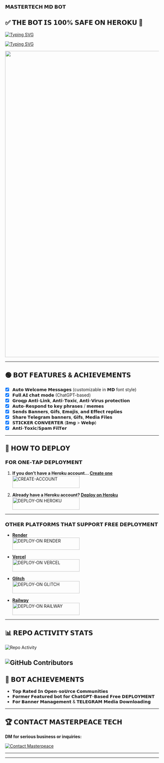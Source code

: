 ### 𝗠𝗔𝗦𝗧𝗘𝗥𝗧𝗘𝗖𝗛 𝗠𝗗 𝗕𝗢𝗧

## ✅ 𝗧𝗛𝗘 𝗕𝗢𝗧 𝗜𝗦 𝟭𝟬𝟬% 𝗦𝗔𝗙𝗘 𝗢𝗡 𝗛𝗘𝗥𝗢𝗞𝗨 💯

[![Typing SVG](https://readme-typing-svg.herokuapp.com?font=Rockstar-ExtraBold&size=30&pause=2000&color=960FF&center=true&vCenter=true&width=815&height=60&lines=mastertec~md+mastertech~md+mastertec~md+mastertech~md+mastertec~md+mastertech~md+mastertec~md)](https://git.io/typing-svg)

[![Typing SVG](https://readme-typing-svg.herokuapp.com?font=Rockstar-ExtraBold&size=30&pause=2000&color=6008OF&center=true&vCenter=true&width=815&height=60&lines=MASTERTECH+MD+%E2%97%95+CREATED+BY+MASTERPEACE)](https://git.io/typing-svg)

<p align="center"><img src="https://i.ibb.co/jvTFhLwF/IMG-20250215-140630.jpg" width="700" height="1000"/></p>

---

## 🟢 𝗕𝗢𝗧 𝗙𝗘𝗔𝗧𝗨𝗥𝗘𝗦 & 𝗔𝗖𝗛𝗜𝗘𝗩𝗘𝗠𝗘𝗡𝗧𝗦

- [x] 𝗔𝘂𝘁𝗼 𝗪𝗲𝗹𝗰𝗼𝗺𝗲 𝗠𝗲𝘀𝘀𝗮𝗴𝗲𝘀 (customizable in 𝗠𝗗 font style)
- [x] 𝗙𝘂𝗹𝗹 𝗔𝗜 𝗰𝗵𝗮𝘁 𝗺𝗼𝗱𝗲 (ChatGPT-based)
- [x] 𝗚𝗿𝗼𝗾𝗽 𝗔𝗻𝘁𝗶-𝗟𝗶𝗻𝗸, 𝗔𝗻𝘁𝗶-𝗧𝗼𝘅𝗶𝗰, 𝗔𝗻𝘁𝗶-𝗩𝗶𝗿𝘂𝘀 𝗽𝗿𝗼𝘁𝗲𝗰𝘁𝗶𝗼𝗻
- [x] 𝗔𝘂𝘁𝗼-𝗥𝗲𝘀𝗽𝗼𝗻𝗱 𝘁𝗼 𝗸𝗲𝘆 𝗽𝗵𝗿𝗮𝘀𝗲𝘀 / 𝗺𝗲𝗺𝗲𝘀
- [x] 𝗦𝗲𝗻𝗱𝘀 𝗕𝗮𝗻𝗻𝗲𝗿𝘀, 𝗚𝗶𝗳𝘀, 𝗘𝗺𝗼𝗷𝗶𝘀, 𝗮𝗻𝗱 𝗘𝗳𝗳𝗲𝗰𝘁 𝗿𝗲𝗽𝗹𝗶𝗲𝘀
- [x] 𝗦𝗵𝗮𝗿𝗲 𝗧𝗲𝗹𝗲𝗴𝗿𝗮𝗺 𝗯𝗮𝗻𝗻𝗲𝗿𝘀, 𝗚𝗶𝗳𝘀, 𝗠𝗲𝗱𝗶𝗮 𝗙𝗶𝗹𝗲𝘀
- [x] 𝗦𝗧𝗜𝗖𝗞𝗘𝗥 𝗖𝗢𝗡𝗩𝗘𝗥𝗧𝗘𝗥  (𝗜𝗺𝗴 > 𝗪𝗲𝗯𝗽)
- [x] 𝗔𝗻𝘁𝗶-𝗧𝗼𝘅𝗶𝗰/𝗦𝗽𝗮𝗺 𝗙𝗶𝗹𝗧𝗲𝗿

---

## 🔗 𝗛𝗢𝗪 𝗧𝗢 𝗗𝗘𝗣𝗟𝗢𝗬

### 𝗙𝗢𝗥 𝗢𝗡𝗘-𝗧𝗔𝗣 𝗗𝗘𝗣𝗟𝗢𝗬𝗠𝗘𝗡𝗧

1. **If you don’t have a Heroku account… [Create one](https://signup.heroku.com/)**  
   <a href="https://signup.heroku.com/"><img title="CREATE-ACCOUNT" src="https://img.shields.io/badge/CREATE-ACCOUNT-h?color=purple&style=for-the-badge&logo=heroku" width="220" height="40"/></a>

2. **Already have a Heroku account? [Deploy on Heroku](https://dashboard.heroku.com/new?template=https://github.com/mastertech-xd254/mastertech-xd)**  
   <a href="https://dashboard.heroku.com/new?template=https://github.com/mastertech-xd254/mastertech-xd"><img title="DEPLOY-ON HEROKU" src="https://img.shields.io/badge/DEPLOY-ON%20HEROKU-h?color=purple&style=for-the-badge&logo=heroku" width="220" height="40"/></a>

---

### 𝗢𝗧𝗛𝗘𝗥 𝗣𝗟𝗔𝗧𝗙𝗢𝗥𝗠𝗦 𝗧𝗛𝗔𝗧 𝗦𝗨𝗣𝗣𝗢𝗥𝗧 𝗙𝗥𝗘𝗘 𝗗𝗘𝗣𝗟𝗢𝗬𝗠𝗘𝗡𝗧

- **[Render](https://render.com/)**  
   <a href="https://render.com/"><img title="DEPLOY-ON RENDER" src="https://img.shields.io/badge/DEPLOY-ON%20RENDER-h?color=green&style=for-the-badge&logo=render" width="220" height="40"/></a>

- **[Vercel](https://vercel.com/)**  
   <a href="https://vercel.com/"><img title="DEPLOY-ON VERCEL" src="https://img.shields.io/badge/DEPLOY-ON%20VERCEL-h?color=blue&style=for-the-badge&logo=vercel" width="220" height="40"/></a>

- **[Glitch](https://glitch.com/)**  
   <a href="https://glitch.com/"><img title="DEPLOY-ON GLITCH" src="https://img.shields.io/badge/DEPLOY-ON%20GLITCH-h?color=orange&style=for-the-badge&logo=glitch" width="220" height="40"/></a>

- **[Railway](https://railway.app/)**  
   <a href="https://railway.app/"><img title="DEPLOY-ON RAILWAY" src="https://img.shields.io/badge/DEPLOY-ON%20RAILWAY-h?color=blue&style=for-the-badge&logo=railway" width="220" height="40"/></a>

---
## 📊 𝗥𝗘𝗣𝗢 𝗔𝗖𝗧𝗜𝗩𝗜𝗧𝗬 𝗦𝗧𝗔𝗧𝗦

![Repo Activity](https://github-readme-stats.vercel.app/api?username=mastertech-xd254&repo=mastertech-xd&show_icons=true&theme=dark)

![GitHub Contributors](https://contrib.rocks/image?repo=mastertech-xd254/mastertech-xd)
---

## 🏅 𝗕𝗢𝗧 𝗔𝗖𝗛𝗜𝗘𝗩𝗘𝗠𝗘𝗡𝗧𝗦

- 𝗧𝗼𝗽 𝗥𝗮𝘁𝗲𝗱 𝗜𝗻 𝗢𝗽𝗲𝗻-𝘀𝗼𝗨𝗿𝗰𝗲 𝗖𝗼𝗺𝗺𝘂𝗻𝗶𝘁𝗶𝗲𝘀
- 𝗙𝗼𝗿𝗺𝗲𝗿 𝗙𝗲𝗮𝘁𝘂𝗿𝗲𝗱 𝗯𝗼𝘁 𝗳𝗼𝗿 𝗖𝗵𝗮𝘁𝗚𝗣𝗧-𝗕𝗮𝘀𝗲𝗱 𝗙𝗿𝗲𝗲 𝗗𝗘𝗣𝗟𝗢𝗬𝗠𝗘𝗡𝗧
- 𝗙𝗼𝗿 𝗕𝗮𝗻𝗻𝗲𝗿 𝗠𝗮𝗻𝗮𝗴𝗲𝗺𝗲𝗻𝘁 & 𝗧𝗘𝗟𝗘𝗚𝗥𝗔𝗠 𝗠𝗲𝗱𝗶𝗮 𝗗𝗼𝘄𝗻𝗹𝗼𝗮𝗱𝗶𝗻𝗴

---

## 🏆 𝗖𝗢𝗡𝗧𝗔𝗖𝗧 𝗠𝗔𝗦𝗧𝗘𝗥𝗣𝗘𝗔𝗖𝗘 𝗧𝗘𝗖𝗛

**DM for serious business or inquiries:**

[![Contact Masterpeace](https://img.shields.io/badge/CONTACT-MASTERPEACE-h?color=black&style=for-the-badge&logo=audi)](https://Wa.me/254743727510)

---

---
